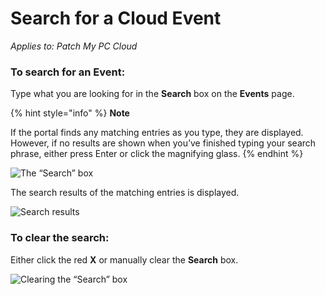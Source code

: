# Search for a Cloud Event

_Applies to: Patch My PC Cloud_

### To search for an Event:

Type what you are looking for in the **Search** box on the **Events** page.

{% hint style="info" %}
**Note**

If the portal finds any matching entries as you type, they are displayed. However, if no results are shown when you’ve finished typing your search phrase, either press Enter or click the magnifying glass.
{% endhint %}

![The “Search” box](/_images/image-%281763%29.png-"The-\"Search\"-box" "The “Search” box")

The search results of the matching entries is displayed.

![Search results](/_images/image-%281764%29.png-"Search-results" "Search results")

### To clear the search:

Either click the red **X** or manually clear the **Search** box.

![Clearing the “Search” box](/_images/image-%281765%29.png-"Clearing-the-\"Search\"-box" "Clearing the “Search” box")
